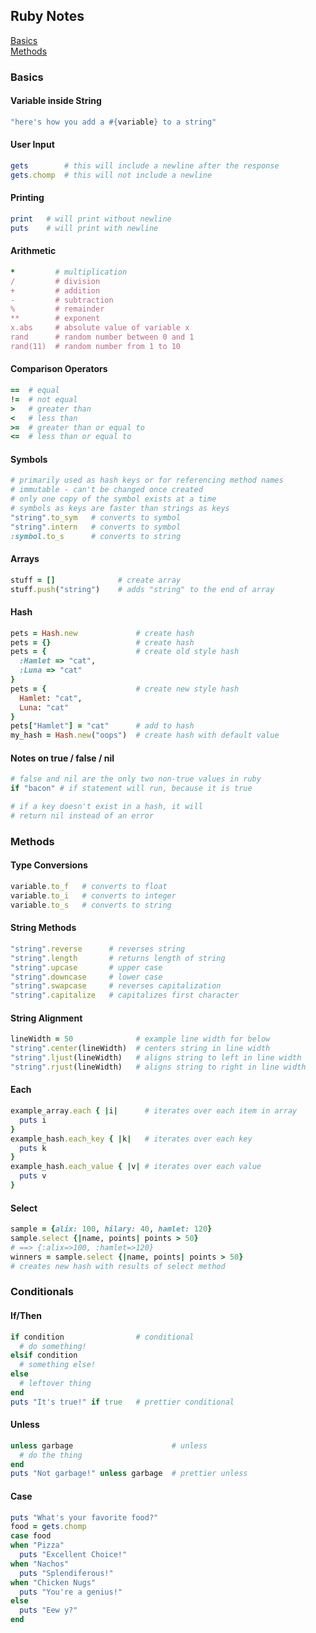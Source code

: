 ## Ruby Notes

[Basics](#basics) <br>
[Methods](#methods)

### Basics

#### Variable inside String
```ruby
"here's how you add a #{variable} to a string"
```
#### User Input
```ruby
gets        # this will include a newline after the response
gets.chomp  # this will not include a newline
```
#### Printing
```ruby
print   # will print without newline
puts    # will print with newline
```
#### Arithmetic
```ruby
*         # multiplication
/         # division
+         # addition
-         # subtraction
%         # remainder
**        # exponent
x.abs     # absolute value of variable x
rand      # random number between 0 and 1
rand(11)  # random number from 1 to 10
```
#### Comparison Operators
```ruby
==  # equal
!=  # not equal
>   # greater than
<   # less than
>=  # greater than or equal to
<=  # less than or equal to
```
#### Symbols
```ruby
# primarily used as hash keys or for referencing method names
# immutable - can't be changed once created
# only one copy of the symbol exists at a time
# symbols as keys are faster than strings as keys
"string".to_sym   # converts to symbol
"string".intern   # converts to symbol
:symbol.to_s      # converts to string
```
#### Arrays
```ruby
stuff = []              # create array
stuff.push("string")    # adds "string" to the end of array
```
#### Hash
```ruby
pets = Hash.new             # create hash
pets = {}                   # create hash
pets = {                    # create old style hash
  :Hamlet => "cat",
  :Luna => "cat"
}
pets = {                    # create new style hash
  Hamlet: "cat",
  Luna: "cat"
}
pets["Hamlet"] = "cat"      # add to hash
my_hash = Hash.new("oops")  # create hash with default value
```
#### Notes on true / false / nil
```ruby
# false and nil are the only two non-true values in ruby
if "bacon" # if statement will run, because it is true

# if a key doesn't exist in a hash, it will
# return nil instead of an error
```
### Methods

#### Type Conversions
```ruby
variable.to_f   # converts to float
variable.to_i   # converts to integer
variable.to_s   # converts to string
```
#### String Methods
```ruby
"string".reverse      # reverses string
"string".length       # returns length of string
"string".upcase       # upper case
"string".downcase     # lower case
"string".swapcase     # reverses capitalization
"string".capitalize   # capitalizes first character
```
#### String Alignment
```ruby
lineWidth = 50              # example line width for below
"string".center(lineWidth)  # centers string in line width
"string".ljust(lineWidth)   # aligns string to left in line width
"string".rjust(lineWidth)   # aligns string to right in line width
```
#### Each
```ruby
example_array.each { |i|      # iterates over each item in array
  puts i
}
example_hash.each_key { |k|   # iterates over each key
  puts k
}
example_hash.each_value { |v| # iterates over each value
  puts v
}
```
#### Select
```ruby
sample = {alix: 100, hilary: 40, hamlet: 120}
sample.select {|name, points| points > 50}
# ==> {:alix=>100, :hamlet=>120}
winners = sample.select {|name, points| points > 50}
# creates new hash with results of select method
```
### Conditionals
#### If/Then
```ruby
if condition                # conditional
  # do something!
elsif condition
  # something else!
else
  # leftover thing
end
puts "It's true!" if true   # prettier conditional
```
#### Unless
```ruby
unless garbage                      # unless
  # do the thing
end
puts "Not garbage!" unless garbage  # prettier unless
```
#### Case
```ruby
puts "What's your favorite food?"
food = gets.chomp
case food
when "Pizza"
  puts "Excellent Choice!"
when "Nachos"
  puts "Splendiferous!"
when "Chicken Nugs"
  puts "You're a genius!"
else
  puts "Eew y?"
end
```
